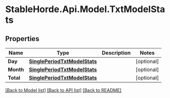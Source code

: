 # StableHorde.Api.Model.TxtModelStats

## Properties

Name | Type | Description | Notes
------------ | ------------- | ------------- | -------------
**Day** | [**SinglePeriodTxtModelStats**](SinglePeriodTxtModelStats.md) |  | [optional] 
**Month** | [**SinglePeriodTxtModelStats**](SinglePeriodTxtModelStats.md) |  | [optional] 
**Total** | [**SinglePeriodTxtModelStats**](SinglePeriodTxtModelStats.md) |  | [optional] 

[[Back to Model list]](../README.md#documentation-for-models) [[Back to API list]](../README.md#documentation-for-api-endpoints) [[Back to README]](../README.md)

